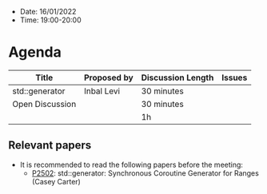 * Date: 16/01/2022
* Time: 19:00-20:00

# Agenda

| Title | Proposed by | Discussion Length | Issues       |
|----------|-------------|-------------|----------------|
| std::generator | Inbal Levi | 30 minutes   |   |
| Open Discussion |   | 30 minutes   |   |
|           |   | 1h     |          |

## Relevant papers

* It is recommended to read the following papers before the meeting:
  * [P2502](https://wg21.link/p2502): std::generator: Synchronous Coroutine Generator for Ranges (Casey Carter) 
